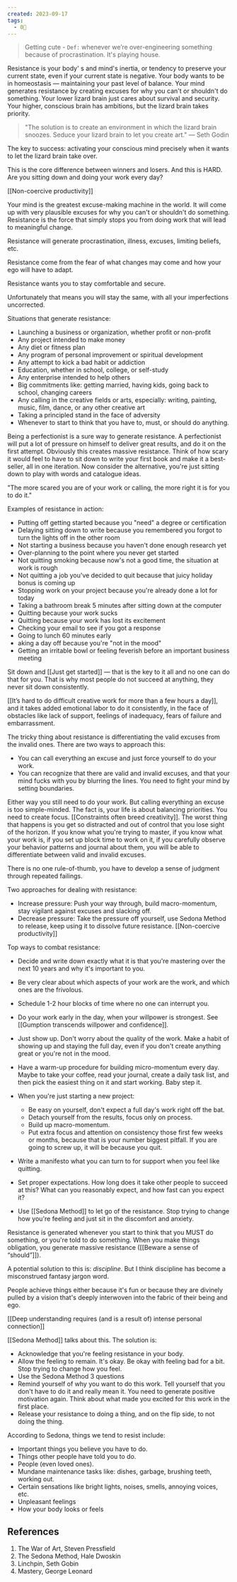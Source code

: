 ```yaml
---
created: 2023-09-17
tags:
  - 0🌲
---
```

> Getting cute - `Def:` whenever we’re over-engineering something because of procrastination. It's playing house.


Resistance is your body' s and mind's inertia, or tendency to preserve your current state, even if your current state is negative. Your body wants to be in homeostasis — maintaining your past level of balance. Your mind generates resistance by creating excuses for why you can't or shouldn't do something. Your lower lizard brain just cares about survival and security. Your higher, conscious brain has ambitions, but the lizard brain takes priority.

> "The solution is to create an environment in which the lizard brain snoozes. Seduce your lizard brain to let you create art." — Seth Godin

The key to success: activating your conscious mind precisely when it wants to let the lizard brain take over. 

This is the core difference between winners and losers. And this is HARD. Are you sitting down and doing your work every day?

[[Non-coercive productivity]]

Your mind is the greatest excuse-making machine in the world. It will come up with very plausible excuses for why you can't or shouldn't do something. Resistance is the force that simply stops you from doing work that will lead to meaningful change. 

Resistance will generate procrastination, illness, excuses, limiting beliefs, etc. 

Resistance come from the fear of what changes may come and how your ego will have to adapt. 

Resistance wants you to stay comfortable and secure. 

Unfortunately that means you will stay the same, with all your imperfections uncorrected.

Situations that generate resistance:

- Launching a business or organization, whether profit or non-profit
- Any project intended to make money
- Any diet or fitness plan
- Any program of personal improvement or spiritual development
- Any attempt to kick a bad habit or addiction
- Education, whether in school, college, or self-study
- Any enterprise intended to help others
- Big commitments like: getting married, having kids, going back to school, changing careers
- Any calling in the creative fields or arts, especially: writing, painting, music, film, dance, or any other creative art
- Taking a principled stand in the face of adversity
- Whenever to start to think that you have to, must, or should do anything.

Being a perfectionist is a sure way to generate resistance. A perfectionist will put a lot of pressure on himself to deliver great results, and do it on the first attempt. Obviously this creates massive resistance. Think of how scary it would feel to have to sit down to write your first book and make it a best-seller, all in one iteration. Now consider the alternative, you're just sitting down to play with words and catalogue ideas.

"The more scared you are of your work or calling, the more right it is for you to do it."

Examples of resistance in action:

- Putting off getting started because you "need" a degree or certification
- Delaying sitting down to write because you remembered you forgot to turn the lights off in the other room
- Not starting a business because you haven't done enough research yet
- Over-planning to the point where you never get started
- Not quitting smoking because now's not a good time, the situation at work is rough
- Not quitting a job you've decided to quit because that juicy holiday bonus is coming up
- Stopping work on your project because you're already done a lot for today
- Taking a bathroom break 5 minutes after sitting down at the computer
- Quitting because your work sucks
- Quitting because your work has lost its excitement
- Checking your email to see if you got a response
- Going to lunch 60 minutes early
- aking a day off because you're "not in the mood"
- Getting an irritable bowl or feeling feverish before an important business meeting

Sit down and [[Just get started]] — that is the key to it all and no one can do that for you. That is why most people do not succeed at anything, they never sit down consistently. 

[[It’s hard to do difficult creative work for more than a few hours a day]], and it takes added emotional labor to do it consistently, in the face of obstacles like lack of support, feelings of inadequacy, fears of failure and embarrassment.

The tricky thing about resistance is differentiating the valid excuses from the invalid ones. There are two ways to approach this:

- You can call everything an excuse and just force yourself to do your work.
- You can recognize that there are valid and invalid excuses, and that your mind fucks with you by blurring the lines. You need to fight your mind by setting boundaries.

Either way you still need to do your work. But calling everything an excuse is too simple-minded. The fact is, your life is about balancing priorities. You need to create focus. [[Constraints often breed creativity]]. The worst thing that happens is you get so distracted and out of control that you lose sight of the horizon. If you know what you're trying to master, if you know what your work is, if you set up block time to work on it, if you carefully observe your behavior patterns and journal about them, you will be able to differentiate between valid and invalid excuses. 

There is no one rule-of-thumb, you have to develop a sense of judgment through repeated failings.

Two approaches for dealing with resistance:

- Increase pressure: Push your way through, build macro-momentum, stay vigilant against excuses and slacking off.
- Decrease pressure: Take the pressure off yourself, use Sedona Method to release, keep using it to dissolve future resistance. [[Non-coercive productivity]]

Top ways to combat resistance:

- Decide and write down exactly what it is that you're mastering over the next 10 years and why it's important to you.
- Be very clear about which aspects of your work are the work, and which ones are the frivolous.
- Schedule 1-2 hour blocks of time where no one can interrupt you.
- Do your work early in the day, when your willpower is strongest. See [[Gumption transcends willpower and confidence]].
- Just show up. Don't worry about the quality of the work. Make a habit of showing up and staying the full day, even if you don't create anything great or you're not in the mood.
- Have a warm-up procedure for building micro-momentum every day. Maybe to take your coffee, read your journal, create a daily task list, and then pick the easiest thing on it and start working. Baby step it.

- When you're just starting a new project:
	- Be easy on yourself, don't expect a full day's work right off the bat.
	- Detach yourself from the results, focus only on process.
	- Build up macro-momentum.
	- Put extra focus and attention on consistency those first few weeks or months, because that is your number biggest pitfall. If you are going to screw up, it will be because you quit.

- Write a manifesto what you can turn to for support when you feel like quitting.
- Set proper expectations. How long does it take other people to succeed at this? What can you reasonably expect, and how fast can you expect it?
- Use [[Sedona Method]] to let go of the resistance. Stop trying to change how you're feeling and just sit in the discomfort and anxiety.

Resistance is generated whenever you start to think that you MUST do something, or you're told to do something. When you make things obligation, you generate massive resistance ([[Beware a sense of “should”]]). 

A potential solution to this is: *discipline*. But I think discipline has become a misconstrued fantasy jargon word. 

People achieve things either because it's fun or because they are divinely pulled by a vision that's deeply interwoven into the fabric of their being and ego. 

[[Deep understanding requires (and is a result of) intense personal connection]]

[[Sedona Method]] talks about this. The solution is:

- Acknowledge that you're feeling resistance in your body.
- Allow the feeling to remain. It's okay. Be okay with feeling bad for a bit. Stop trying to change how you feel.
- Use the Sedona Method 3 questions
- Remind yourself of why you want to do this work. Tell yourself that you don't have to do it and really mean it. You need to generate positive motivation again. Think about what made you excited for this work in the first place.
- Release your resistance to doing a thing, and on the flip side, to not doing the thing.

According to Sedona, things we tend to resist include:

- Important things you believe you have to do.
- Things other people have told you to do.
- People (even loved ones).
- Mundane maintenance tasks like: dishes, garbage, brushing teeth, working out.
- Certain sensations like bright lights, noises, smells, annoying voices, etc.
- Unpleasant feelings
- How your body looks or feels

## References

1. The War of Art, Steven Pressfield
2. The Sedona Method, Hale Dwoskin
3. Linchpin, Seth Gobin
4. Mastery, George Leonard